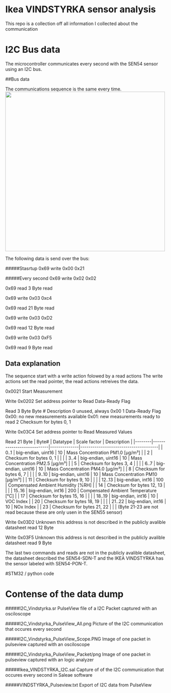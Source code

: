 # Ikea VINDSTYRKA sensor analysis

This repo is a collection off all information I collected about the communication 

# I2C Bus data

The microcontroller communicates every second with the SEN54 sensor using an I2C bus.

##Bus data

The communications sequence is the same every time. 
<img src="I2C_Vindstyrka_PulseView_All.PNGg" width="500px">

The following data is send over the bus:

#####Stasrtup
0x69 write
0x00
0x21

#####Every second
0x69 write 
0x02
0x02

0x69 read
3 Byte read

0x69 write 
0x03
0xc4

0x69 read
21 Byte read

0x69 write 
0x03
0xD2

0x69 read
12 Byte read

0x69 write
0x03
0xF5

0x69 read
9 Byte read

## Data explanation

The sequence start with a write action folowed by a read actions
The write actions set the read pointer, the read actions retreives the data.

0x0021
Start Measurement

Write 0x0202
Set address pointer to Read Data-Ready Flag 

Read 3 Byte
Byte # Description
0 unused, always 0x00
1 Data-Ready Flag
0x00: no new measurements available
0x01: new measurements ready to read
2 Checksum for bytes 0, 1

Write 0x03C4 
Set address pointer to Read Measured Values 

Read 21 Byte
| Byte#  | Datatype                  | Scale factor | Description                          |
|--------|---------------------------|--------------|--------------------------------------|
| 0..1   | big-endian, uint16        | 10           | Mass Concentration PM1.0 [μg/m³]      |
| 2      | Checksum for bytes 0, 1   |              |                                      |
| 3..4   | big-endian, uint16        | 10           | Mass Concentration PM2.5 [μg/m³]     |
| 5      | Checksum for bytes 3, 4   |              |                                      |
| 6..7   | big-endian, uint16        | 10           | Mass Concentration PM4.0 [μg/m³]     |
| 8      | Checksum for bytes 6, 7   |              |                                      |
| 9..10  | big-endian, uint16        | 10           | Mass Concentration PM10 [μg/m³]      |
| 11     | Checksum for bytes 9, 10  |              |                                      |
| 12..13 | big-endian, int16         | 100          | Compensated Ambient Humidity [%RH]   |
| 14     | Checksum for bytes 12, 13 |              |                                      |
| 15..16 | big-endian, int16         | 200          | Compensated Ambient Temperature [°C] |
| 17     | Checksum for bytes 15, 16 |              |                                      |
| 18..19 | big-endian, int16         | 10           | VOC Index                            |
| 20     | Checksum for bytes 18, 19 |              |                                      |
| 21..22 | big-endian, int16         | 10           | NOx Index                            |
| 23     | Checksum for bytes 21, 22 |              |                                      |
(Byte 21-23 are not read because these are only usen in the SEN55 sensor)

Write 0x03D2
Unknown this address is not described in the publicly avalible datasheet
read 12 Byte 

Write 0x03F5
Unknown this address is not described in the publicly avalible datasheet
read 9 Byte 

The last two commands and reads are not in the publicly avalible datasheet, the datasheet described the SEN54-SDN-T and the IKEA VINDSTYRKA has the sensor labeled with SEN54-PON-T.

#STM32 / python code


# Contense of the data dump
#####I2C_Vindstyrka.sr
PulseView file of a I2C Packet captured with an osciloscope

#####I2C_Vindstyrka_PulseView_All.png
Picture of the I2C communication that occures every second

#####I2C_Vindstyrka_PulseView_Scope.PNG
Image of one packet in pulseview captured with an osciloscope

#####I2C_Vindstyrka_PulseView_Packet/png
Image of one packet in pulseview captured with an logic analyzer

#####Ikea_VINDSTYRKA_I2C.sal
Capture of of the I2C communication that occures every second in Saleae software

#####VINDSTYRKA_Pulseview.txt
Export of I2C data from PulseView